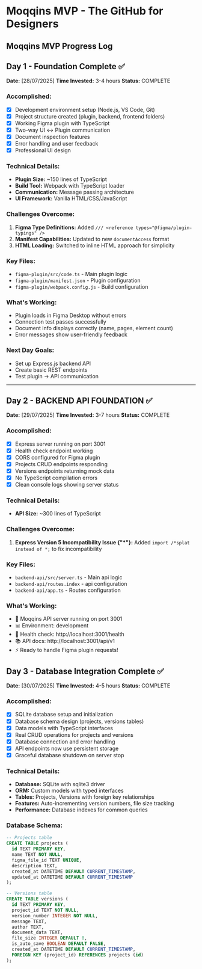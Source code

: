 # Moqqins MVP - The GitHub for Designers

## Moqqins MVP Progress Log

## Day 1 - Foundation Complete ✅

**Date:** [28/07/2025]
**Time Invested:** 3-4 hours
**Status:** COMPLETE

### Accomplished:

- [x] Development environment setup (Node.js, VS Code, Git)
- [x] Project structure created (plugin, backend, frontend folders)
- [x] Working Figma plugin with TypeScript
- [x] Two-way UI ↔ Plugin communication
- [x] Document inspection features
- [x] Error handling and user feedback
- [x] Professional UI design

### Technical Details:

- **Plugin Size:** ~150 lines of TypeScript
- **Build Tool:** Webpack with TypeScript loader
- **Communication:** Message passing architecture
- **UI Framework:** Vanilla HTML/CSS/JavaScript

### Challenges Overcome:

1. **Figma Type Definitions:** Added `/// <reference types="@figma/plugin-typings" />`
2. **Manifest Capabilities:** Updated to new `documentAccess` format
3. **HTML Loading:** Switched to inline HTML approach for simplicity

### Key Files:

- `figma-plugin/src/code.ts` - Main plugin logic
- `figma-plugin/manifest.json` - Plugin configuration
- `figma-plugin/webpack.config.js` - Build configuration

### What's Working:

- Plugin loads in Figma Desktop without errors
- Connection test passes successfully
- Document info displays correctly (name, pages, element count)
- Error messages show user-friendly feedback

### Next Day Goals:

- Set up Express.js backend API
- Create basic REST endpoints
- Test plugin → API communication

---

## Day 2 - BACKEND API FOUNDATION ✅

**Date:** [29/07/2025]
**Time Invested:** 3-7 hours
**Status:** COMPLETE

### Accomplished:

- [x] Express server running on port 3001
- [x] Health check endpoint working
- [x] CORS configured for Figma plugin
- [x] Projects CRUD endpoints responding
- [x] Versions endpoints returning mock data
- [x] No TypeScript compilation errors
- [x] Clean console logs showing server status

### Technical Details:

- **API Size:** ~300 lines of TypeScript

### Challenges Overcome:

1. **Express Version 5 Incompatibility Issue {"\*"}:** Added `import /*splat instead of *;` to fix incompatibility

### Key Files:

- `backend-api/src/server.ts` - Main api logic
- `backend-api/routes.index` - api configuration
- `backend-api/app.ts` - Routes configuration

### What's Working:

- 🚀 Moqqins API server running on port 3001
- 📊 Environment: development
- 🔗 Health check: http://localhost:3001/health
- 📚 API docs: http://localhost:3001/api/v1
- ⚡ Ready to handle Figma plugin requests!


## Day 3 - Database Integration Complete ✅
**Date:** [30/07/2025]
**Time Invested:** 4-5 hours
**Status:** COMPLETE

### Accomplished:
- [x] SQLite database setup and initialization
- [x] Database schema design (projects, versions tables)
- [x] Data models with TypeScript interfaces
- [x] Real CRUD operations for projects and versions
- [x] Database connection and error handling
- [x] API endpoints now use persistent storage
- [x] Graceful database shutdown on server stop

### Technical Details:
- **Database:** SQLite with sqlite3 driver
- **ORM:** Custom models with typed interfaces
- **Tables:** Projects, Versions with foreign key relationships
- **Features:** Auto-incrementing version numbers, file size tracking
- **Performance:** Database indexes for common queries

### Database Schema:
```sql
-- Projects table
CREATE TABLE projects (
  id TEXT PRIMARY KEY,
  name TEXT NOT NULL,
  figma_file_id TEXT UNIQUE,
  description TEXT,
  created_at DATETIME DEFAULT CURRENT_TIMESTAMP,
  updated_at DATETIME DEFAULT CURRENT_TIMESTAMP
);

-- Versions table  
CREATE TABLE versions (
  id TEXT PRIMARY KEY,
  project_id TEXT NOT NULL,
  version_number INTEGER NOT NULL,
  message TEXT,
  author TEXT,
  document_data TEXT,
  file_size INTEGER DEFAULT 0,
  is_auto_save BOOLEAN DEFAULT FALSE,
  created_at DATETIME DEFAULT CURRENT_TIMESTAMP,
  FOREIGN KEY (project_id) REFERENCES projects (id)
);